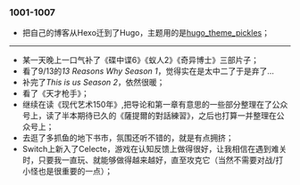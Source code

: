 ### 1001-1007
- 把自己的博客从Hexo迁到了Hugo，主题用的是[hugo_theme_pickles](https://github.com/mismith0227/hugo_theme_pickles/)；

---
- 某一天晚上一口气补了《碟中谍6》《蚁人2》《奇异博士》三部片子；
- 看了9/13的*13 Reasons Why Season 1*，觉得实在是太中二了于是弃了…
- 补完了*This is us Season 2*，依然很暖；
- 看了《天才枪手》；
- 继续在读《现代艺术150年》,把导论和第一章有意思的一些部分整理在了公众号上，读了半本期待已久的《薩提爾的對話練習》，之后也打算一并整理在公众号上；
- 去逛了多抓鱼的地下书市，氛围还听不错的，就是有点拥挤；
- Switch上新入了Celecte，游戏在认知反馈上做得很好，让我相信在遇到难关时，只要我一直玩、就能够做得越来越好，直至攻克它（当然不需要对战/打小怪也是很重要的一点）；


